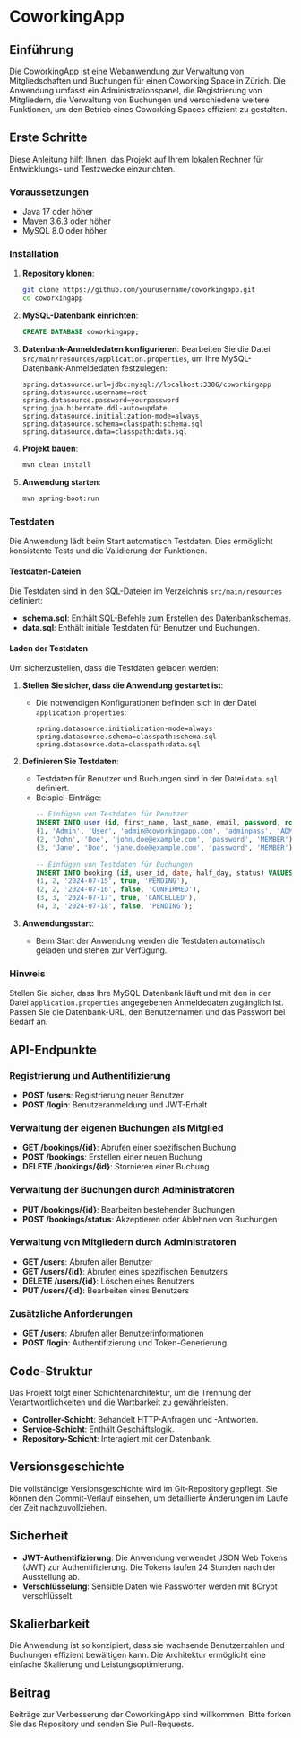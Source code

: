 # CoworkingApp

## Einführung

Die CoworkingApp ist eine Webanwendung zur Verwaltung von Mitgliedschaften und Buchungen für einen Coworking Space in Zürich. Die Anwendung umfasst ein Administrationspanel, die Registrierung von Mitgliedern, die Verwaltung von Buchungen und verschiedene weitere Funktionen, um den Betrieb eines Coworking Spaces effizient zu gestalten.

## Erste Schritte

Diese Anleitung hilft Ihnen, das Projekt auf Ihrem lokalen Rechner für Entwicklungs- und Testzwecke einzurichten.

### Voraussetzungen

- Java 17 oder höher
- Maven 3.6.3 oder höher
- MySQL 8.0 oder höher

### Installation

1. **Repository klonen**:
    ```bash
    git clone https://github.com/yourusername/coworkingapp.git
    cd coworkingapp
    ```

2. **MySQL-Datenbank einrichten**:
    ```sql
    CREATE DATABASE coworkingapp;
    ```

3. **Datenbank-Anmeldedaten konfigurieren**:
   Bearbeiten Sie die Datei `src/main/resources/application.properties`, um Ihre MySQL-Datenbank-Anmeldedaten festzulegen:
    ```properties
    spring.datasource.url=jdbc:mysql://localhost:3306/coworkingapp
    spring.datasource.username=root
    spring.datasource.password=yourpassword
    spring.jpa.hibernate.ddl-auto=update
    spring.datasource.initialization-mode=always
    spring.datasource.schema=classpath:schema.sql
    spring.datasource.data=classpath:data.sql
    ```

4. **Projekt bauen**:
    ```bash
    mvn clean install
    ```

5. **Anwendung starten**:
    ```bash
    mvn spring-boot:run
    ```

### Testdaten

Die Anwendung lädt beim Start automatisch Testdaten. Dies ermöglicht konsistente Tests und die Validierung der Funktionen.

#### Testdaten-Dateien

Die Testdaten sind in den SQL-Dateien im Verzeichnis `src/main/resources` definiert:

- **schema.sql**: Enthält SQL-Befehle zum Erstellen des Datenbankschemas.
- **data.sql**: Enthält initiale Testdaten für Benutzer und Buchungen.

#### Laden der Testdaten

Um sicherzustellen, dass die Testdaten geladen werden:

1. **Stellen Sie sicher, dass die Anwendung gestartet ist**:
    - Die notwendigen Konfigurationen befinden sich in der Datei `application.properties`:
      ```properties
      spring.datasource.initialization-mode=always
      spring.datasource.schema=classpath:schema.sql
      spring.datasource.data=classpath:data.sql
      ```

2. **Definieren Sie Testdaten**:
    - Testdaten für Benutzer und Buchungen sind in der Datei `data.sql` definiert.
    - Beispiel-Einträge:
      ```sql
      -- Einfügen von Testdaten für Benutzer
      INSERT INTO user (id, first_name, last_name, email, password, role) VALUES
      (1, 'Admin', 'User', 'admin@coworkingapp.com', 'adminpass', 'ADMIN'),
      (2, 'John', 'Doe', 'john.doe@example.com', 'password', 'MEMBER'),
      (3, 'Jane', 'Doe', 'jane.doe@example.com', 'password', 'MEMBER');
 
      -- Einfügen von Testdaten für Buchungen
      INSERT INTO booking (id, user_id, date, half_day, status) VALUES
      (1, 2, '2024-07-15', true, 'PENDING'),
      (2, 2, '2024-07-16', false, 'CONFIRMED'),
      (3, 3, '2024-07-17', true, 'CANCELLED'),
      (4, 3, '2024-07-18', false, 'PENDING');
      ```

3. **Anwendungsstart**:
    - Beim Start der Anwendung werden die Testdaten automatisch geladen und stehen zur Verfügung.

### Hinweis

Stellen Sie sicher, dass Ihre MySQL-Datenbank läuft und mit den in der Datei `application.properties` angegebenen Anmeldedaten zugänglich ist. Passen Sie die Datenbank-URL, den Benutzernamen und das Passwort bei Bedarf an.

## API-Endpunkte

### Registrierung und Authentifizierung
- **POST /users**: Registrierung neuer Benutzer
- **POST /login**: Benutzeranmeldung und JWT-Erhalt

### Verwaltung der eigenen Buchungen als Mitglied
- **GET /bookings/{id}**: Abrufen einer spezifischen Buchung
- **POST /bookings**: Erstellen einer neuen Buchung
- **DELETE /bookings/{id}**: Stornieren einer Buchung

### Verwaltung der Buchungen durch Administratoren
- **PUT /bookings/{id}**: Bearbeiten bestehender Buchungen
- **POST /bookings/status**: Akzeptieren oder Ablehnen von Buchungen

### Verwaltung von Mitgliedern durch Administratoren
- **GET /users**: Abrufen aller Benutzer
- **GET /users/{id}**: Abrufen eines spezifischen Benutzers
- **DELETE /users/{id}**: Löschen eines Benutzers
- **PUT /users/{id}**: Bearbeiten eines Benutzers

### Zusätzliche Anforderungen
- **GET /users**: Abrufen aller Benutzerinformationen
- **POST /login**: Authentifizierung und Token-Generierung

## Code-Struktur

Das Projekt folgt einer Schichtenarchitektur, um die Trennung der Verantwortlichkeiten und die Wartbarkeit zu gewährleisten.

- **Controller-Schicht**: Behandelt HTTP-Anfragen und -Antworten.
- **Service-Schicht**: Enthält Geschäftslogik.
- **Repository-Schicht**: Interagiert mit der Datenbank.

## Versionsgeschichte

Die vollständige Versionsgeschichte wird im Git-Repository gepflegt. Sie können den Commit-Verlauf einsehen, um detaillierte Änderungen im Laufe der Zeit nachzuvollziehen.

## Sicherheit

- **JWT-Authentifizierung**: Die Anwendung verwendet JSON Web Tokens (JWT) zur Authentifizierung. Die Tokens laufen 24 Stunden nach der Ausstellung ab.
- **Verschlüsselung**: Sensible Daten wie Passwörter werden mit BCrypt verschlüsselt.

## Skalierbarkeit

Die Anwendung ist so konzipiert, dass sie wachsende Benutzerzahlen und Buchungen effizient bewältigen kann. Die Architektur ermöglicht eine einfache Skalierung und Leistungsoptimierung.

## Beitrag

Beiträge zur Verbesserung der CoworkingApp sind willkommen. Bitte forken Sie das Repository und senden Sie Pull-Requests.
